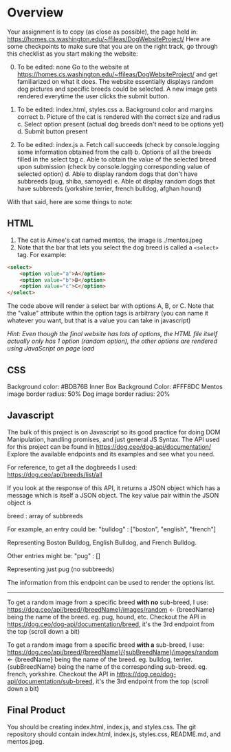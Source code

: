 # Overview
Your assignment is to copy (as close as possible), the page held in:
https://homes.cs.washington.edu/~ffileas/DogWebsiteProject/
Here are some checkpoints to make sure that you are on the right track, go through this checklist as you start making the website:

0. To be edited: none
	Go to the website at https://homes.cs.washington.edu/~ffileas/DogWebsiteProject/ and get familiarized on what it does. The website essentially displays random dog pictures and specific breeds could be selected. A new image gets rendered everytime the user clicks the submit button.

1. To be edited: index.html, styles.css
	a. Background color and margins correct
	b. Picture of the cat is rendered with the correct size and radius
	c. Select option present (actual dog breeds don't need to be options yet)
	d. Submit button present

2. To be edited: index.js
	a. Fetch call succeeds (check by console.logging some information obtained from the call)
	b. Options of all the breeds filled in the select tag
	c. Able to obtain the value of the selected breed upon submission (check by console.logging corresponding value of selected option)
	d. Able to display random dogs that don't have subbreeds (pug, shiba, samoyed)
	e. Able ot display random dogs that have subbreeds (yorkshire terrier, french bulldog, afghan hound)

With that said, here are some things to note: 
## HTML
1. The cat is Aimee's cat named mentos, the image is ./mentos.jpeg
2. Note that the bar that lets you select the dog breed is called a ```<select>``` tag. For example:

```html
<select>
	<option value="a">A</option>
	<option value="b">B</option>
	<option value="c">C</option>
</select>
```

The code above will render a select bar with options A, B, or C. Note that the "value" attribute within the option tags is arbitrary (you can name it whatever you want, but that is a value you can take in javascript)

*Hint: Even though the final website has lots of options, the HTML file itself actually only has 1 option (random option), the other options are rendered using JavaScript on page load*

## CSS
Background color: #BDB76B
Inner Box Background Color: #FFF8DC
Mentos image border radius: 50%
Dog image border radius: 20%

## Javascript
The bulk of this project is on Javascript so its good practice for doing DOM Manipulation, handling promises, and just general JS Syntax.
The API used for this project can be found in https://dog.ceo/dog-api/documentation/
Explore the available endpoints and its examples and see what you need.

For reference, to get all the dogbreeds I used:
https://dog.ceo/api/breeds/list/all

If you look at the response of this API, it returns a JSON object which has a message which is itself a JSON object.
The key value pair within the JSON object is

breed : array of subbreeds

For example, an entry could be:
"bulldog" : ["boston", "english", "french"]

Representing Boston Bulldog, English Bulldog, and French Bulldog.

Other entries might be:
"pug" : []

Representing just pug (no subbreeds)

The information from this endpoint can be used to render the options list.

---
To get a random image from a specific breed **with no** sub-breed, I use:
https://dog.ceo/api/breed/{breedName}/images/random <- {breedName} being the name of the breed. eg. pug, hound, etc. 
Checkout the API in https://dog.ceo/dog-api/documentation/breed, it's the 3rd endpoint from the top (scroll down a bit)

To get a random image from a specific breed **with a** sub-breed, I use:
https://dog.ceo/api/breed/{breedName}/{subBreedName}/images/random <- {breedName} being the name of the breed. eg. bulldog, terrier. {subBreedName} being the name of the corresponding sub-breed. eg. french, yorkshire.
Checkout the API in https://dog.ceo/dog-api/documentation/sub-breed, it's the 3rd endpoint from the top (scroll down a bit)

## Final Product
You should be creating index.html, index.js, and styles.css.
The git repository should contain index.html, index.js, styles.css, README.md, and mentos.jpeg.